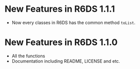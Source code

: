 <!-- README.md is generated from README.Rmd. Please edit that file -->

New Features in R6DS 1.1.1
==========================

-   Now every classes in R6DS has the common method `toList`.

New Features in R6DS 1.1.0
==========================

-   All the functions
-   Documentation including README, LICENSE and etc.
